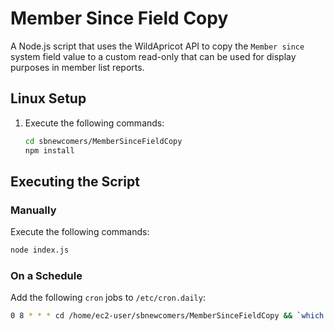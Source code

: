 # Member Since Field Copy

A Node.js script that uses the WildApricot API to copy the `Member since` system field value to a custom read-only that can be used for display purposes in member list reports.

## Linux Setup

1. Execute the following commands:

   ```bash
   cd sbnewcomers/MemberSinceFieldCopy
   npm install
   ```

## Executing the Script

### Manually

Execute the following commands:

```bash
node index.js
```

### On a Schedule

Add the following `cron` jobs to `/etc/cron.daily`:

```bash
0 8 * * * cd /home/ec2-user/sbnewcomers/MemberSinceFieldCopy && `which node` /home/ec2-user/sbnewcomers/MemberSinceFieldCopy/index.js
```
